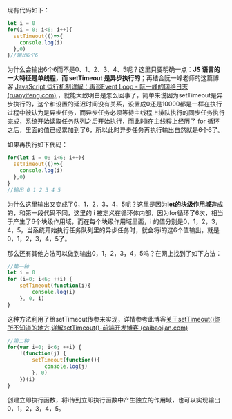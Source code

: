 现有代码如下：

```js
let i = 0
for(i = 0; i<6; i++){
  setTimeout(()=>{
    console.log(i)
  },0)
}//输出6个6
```

为什么会输出6个6而不是0、1、2、3、4、5呢？这里只要明确一点：**JS 语言的一大特征是单线程，而 setTimeout 是异步执行的**；再结合阮一峰老师的这篇博客 [JavaScript 运行机制详解：再谈Event Loop - 阮一峰的网络日志 (ruanyifeng.com)](http://www.ruanyifeng.com/blog/2014/10/event-loop.html) ，就能大致明白是怎么回事了，简单来说因为setTimeout是异步执行的，这个和设置的延迟时间没有关系，设置成0还是10000都是一样在执行过程中被认为是异步任务，而异步任务必须等待主线程上排队执行的同步任务执行完成，系统开始读取任务队列之后开始执行，而此时i在主线程上经历了 for 循环之后，里面的值已经累加到了6，所以此时异步任务再执行输出自然就是6个6了。

如果再执行如下代码：

```js
for(let i = 0; i<6; i++){
  setTimeout(()=>{
    console.log(i)
  },0)
}
//输出 0 1 2 3 4 5
```

为什么这里输出又变成了0，1，2，3，4，5呢？这里是因为**let的块级作用域**造成的，和第一段代码不同，这里的 i 被定义在循环体内部，因为for循环了6次，相当于产生了6个块级作用域，而在每个块级作用域里面，i 的值分别是0，1，2，3，4，5，当系统开始执行任务队列里的异步任务时，就会将i的这6个值输出，就是0，1，2，3，4，5了。

那么还有其他方法可以做到输出0，1，2，3，4，5吗？在网上找到了如下方法：

```js
//第一种
let i = 0
for (i=0; i<6; ++i) {
	setTimeout(function(i){
		console.log(i)
	}, 0, i)
}
```

这种方法利用了给setTimeout传参来实现，详情参考此博客[关于setTimeout()你所不知道的地方,详解setTimeout()-前端开发博客 (caibaojian.com)](http://caibaojian.com/about-settimeout.html)

```js
//第二种
for(var i=0; i<6; ++i) {
	!(function(j) {
		setTimeout(function(){
			console.log(j)
		}, 0)
	})(i)
}
```

创建立即执行函数，将i传到立即执行函数中产生独立的作用域，也可以实现输出0，1，2，3，4，5。

